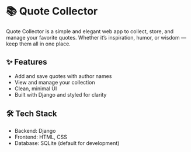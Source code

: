 # 📚 Quote Collector

Quote Collector is a simple and elegant web app to collect, store, and manage your favorite quotes. Whether it’s inspiration, humor, or wisdom — keep them all in one place.

## ✨ Features

- Add and save quotes with author names
- View and manage your collection
- Clean, minimal UI
- Built with Django and styled for clarity

## 🛠️ Tech Stack

- Backend: Django
- Frontend: HTML, CSS
- Database: SQLite (default for development)



